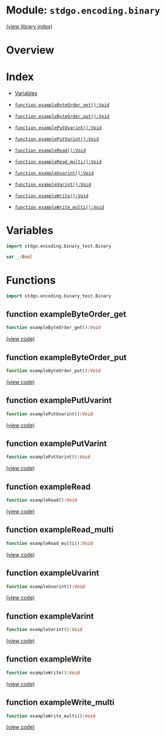 # Module: `stdgo.encoding.binary`

[(view library index)](../../stdgo.md)


# Overview


# Index


- [Variables](<#variables>)

- [`function exampleByteOrder_get():Void`](<#function-examplebyteorder_get>)

- [`function exampleByteOrder_put():Void`](<#function-examplebyteorder_put>)

- [`function examplePutUvarint():Void`](<#function-exampleputuvarint>)

- [`function examplePutVarint():Void`](<#function-exampleputvarint>)

- [`function exampleRead():Void`](<#function-exampleread>)

- [`function exampleRead_multi():Void`](<#function-exampleread_multi>)

- [`function exampleUvarint():Void`](<#function-exampleuvarint>)

- [`function exampleVarint():Void`](<#function-examplevarint>)

- [`function exampleWrite():Void`](<#function-examplewrite>)

- [`function exampleWrite_multi():Void`](<#function-examplewrite_multi>)

# Variables


```haxe
import stdgo.encoding.binary_test.Binary
```


```haxe
var _:Bool
```


# Functions


```haxe
import stdgo.encoding.binary_test.Binary
```


## function exampleByteOrder\_get


```haxe
function exampleByteOrder_get():Void
```


[\(view code\)](<./Binary.hx#L97>)


## function exampleByteOrder\_put


```haxe
function exampleByteOrder_put():Void
```


[\(view code\)](<./Binary.hx#L91>)


## function examplePutUvarint


```haxe
function examplePutUvarint():Void
```


[\(view code\)](<./Binary.hx#L103>)


## function examplePutVarint


```haxe
function examplePutVarint():Void
```


[\(view code\)](<./Binary.hx#L110>)


## function exampleRead


```haxe
function exampleRead():Void
```


[\(view code\)](<./Binary.hx#L50>)


## function exampleRead\_multi


```haxe
function exampleRead_multi():Void
```


[\(view code\)](<./Binary.hx#L60>)


## function exampleUvarint


```haxe
function exampleUvarint():Void
```


[\(view code\)](<./Binary.hx#L128>)


## function exampleVarint


```haxe
function exampleVarint():Void
```


[\(view code\)](<./Binary.hx#L138>)


## function exampleWrite


```haxe
function exampleWrite():Void
```


[\(view code\)](<./Binary.hx#L30>)


## function exampleWrite\_multi


```haxe
function exampleWrite_multi():Void
```


[\(view code\)](<./Binary.hx#L39>)


